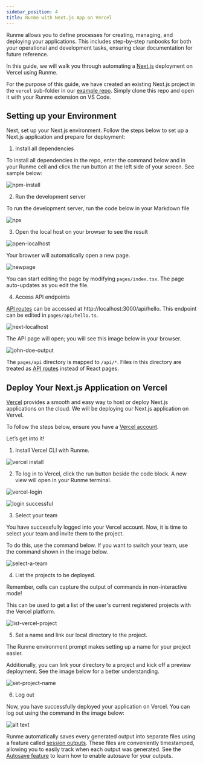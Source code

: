 ```yaml
---
sidebar_position: 4
title: Runme with Next.js App on Vercel
---
```


Runme allows you to define processes for creating, managing, and deploying your applications. This includes step-by-step runbooks for both your operational and development tasks, ensuring clear documentation for future reference.

In this guide, we will walk you through automating a [Next.js](https://nextjs.org/) deployment on Vercel using Runme.

For the purpose of this guide, we have created an existing Next.js project in the `vercel` sub-folder in our [example repo](https://runme.dev/api/runme?repository=https%3A%2F%2Fgithub.com%2Fstateful%2Fvscode-runme.git&fileToOpen=examples%2Fvercel%2FREADME.md). Simply clone this repo and open it with your Runme extension on VS Code.

## Setting up your Environment

Next, set up your Next.js environment. Follow the steps below to set up a Next.js application and prepare for deployment:

1. Install all dependencies

To install all dependencies in the repo, enter the command below and in your Runme cell and click the run button at the left side of your screen. See sample below:

![npm-install](../../static/img/Integration/npm-install.png)

2. Run the development server

To run the development server, run the code below in your Markdown file

![npx](../../static/img/Integration/npx.png)

3. Open the local host on your browser to see the result

![open-localhost](../../static/img/Integration/nextjs-localhost.png)

Your browser will automatically open a new page.

![newpage](../../static/img/Integration/nextjs-browser.png)

You can start editing the page by modifying `pages/index.tsx`. The page auto-updates as you edit the file.

4. Access API endpoints

[API routes](https://nextjs.org/docs/api-routes/introduction) can be accessed at http://localhost:3000/api/hello. This endpoint can be edited in `pages/api/hello.ts`.

![next-localhost](../../static/img/Integration/next-localhost.png)

The API page will open; you will see this image below in your browser.

![john-doe-output](../../static/img/Integration/johndoe.png)

The `pages/api` directory is mapped to `/api/*`. Files in this directory are treated as [API routes](https://nextjs.org/docs/api-routes/introduction) instead of React pages.

## Deploy Your Next.js Application on Vercel

[Vercel](https://vercel.com/) provides a smooth and easy way to host or deploy Next.js applications on the cloud. We will be deploying our Next.js application on Vervel.

To follow the steps below, ensure you have a [Vercel account](https://www.google.com/url?sa=t&rct=j&q=&esrc=s&source=web&cd=&cad=rja&uact=8&ved=2ahUKEwing56Jr4CFAxVvQEEAHStnDz0QFnoECAYQAQ&url=https%3A%2F%2Fvercel.com%2Flogin&usg=AOvVaw0MibnET74ntlyFxLY7HHdH&opi=89978449).

Let’s get into it!

1. Install Vercel CLI with Runme.

![vercel install](../../static/img/Integration/npm-vercel.png)

2. To log in to Vercel, click the run button beside the code block. A new view will open in your Runme terminal.

![vercel-login](../../static/img/Integration/vercel-login.png)

![login successful](../../static/img/Integration/vercel-login-prompt.jpeg)

3. Select your team

You have successfully logged into your Vercel account. Now, it is time to select your team and invite them to the project.

To do this, use the command below. If you want to switch your team, use the command shown in the image below.

![select-a-team](../../static/img/Integration/vercel-team.png)

4. List the projects to be deployed.

Remember, cells can capture the output of commands in non-interactive mode!

This can be used to get a list of the user's current registered projects with the Vercel platform.

![list-vercel-project](../../static/img/Integration/vercel-project.png)

5. Set a name and link our local directory to the project.

The Runme environment prompt makes setting up a name for your project easier.

Additionally, you can link your directory to a project and kick off a preview deployment. See the image below for a better understanding.

![set-project-name](../../static/img/Integration/setup-vercel-project.png)

6. Log out

Now, you have successfully deployed your application on Vercel. You can log out using the command in the image below:

![alt text](../../static/img/Integration/vercel-logout.png)

Runme automatically saves every generated output into separate files using a feature called [session outputs](../configuration/auto-save#session-outputs). These files are conveniently timestamped, allowing you to easily track when each output was generated. See the [Autosave feature](../configuration/auto-save) to learn how to enable autosave for your outputs.

